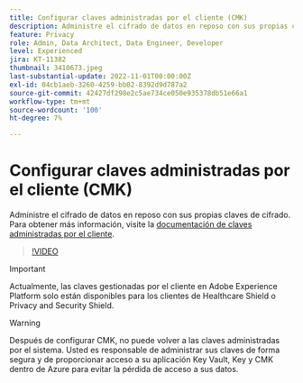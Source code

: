 ```yaml
---
title: Configurar claves administradas por el cliente (CMK)
description: Administre el cifrado de datos en reposo con sus propias claves de cifrado.
feature: Privacy
role: Admin, Data Architect, Data Engineer, Developer
level: Experienced
jira: KT-11382
thumbnail: 3410673.jpeg
last-substantial-update: 2022-11-01T00:00:00Z
exl-id: 04cb1aeb-3260-4259-bb02-8392d9d787a2
source-git-commit: 42427df298e2c5ae734ce050e935378db51e66a1
workflow-type: tm+mt
source-wordcount: '100'
ht-degree: 7%

---
```


# Configurar claves administradas por el cliente (CMK)

Administre el cifrado de datos en reposo con sus propias claves de cifrado. Para obtener más información, visite la [documentación de claves administradas por el cliente](https://experienceleague.adobe.com/docs/experience-platform/landing/governance-privacy-security/customer-managed-keys.html?lang=es).

>[!VIDEO](https://video.tv.adobe.com/v/3410673/?quality=12&learn=on)

>[!IMPORTANT]
>
> Actualmente, las claves gestionadas por el cliente en Adobe Experience Platform solo están disponibles para los clientes de Healthcare Shield o Privacy and Security Shield.

>[!WARNING]
>
>Después de configurar CMK, no puede volver a las claves administradas por el sistema. Usted es responsable de administrar sus claves de forma segura y de proporcionar acceso a su aplicación Key Vault, Key y CMK dentro de Azure para evitar la pérdida de acceso a sus datos.
